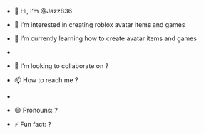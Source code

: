 - 👋 Hi, I’m @Jazz836
- 👀 I’m interested in creating roblox avatar items and games

- 🌱 I’m currently learning how to create avatar items and games
- 
- 💞️ I’m looking to collaborate on ?
- 📫 How to reach me ?
- 
- 😄 Pronouns: ?
- ⚡ Fun fact: ?

<!---
Jazz836/Jazz836 is a ✨ special ✨ repository because its `README.md` (this file) appears on your GitHub profile.
You can click the Preview link to take a look at your changes.
--->
